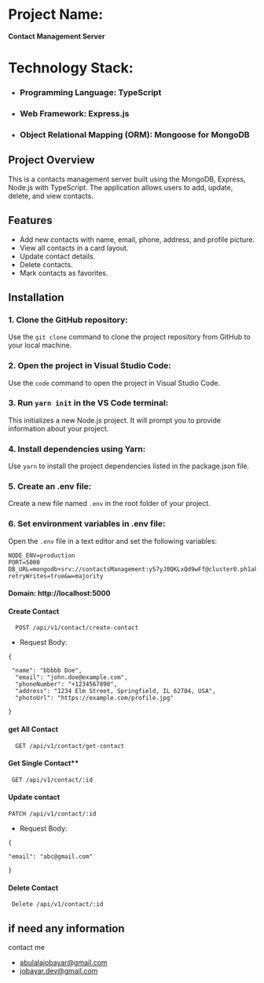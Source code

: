 # Project Name:  
**Contact Management Server**



# Technology Stack:
-  ### Programming Language: TypeScript
- ### Web Framework: Express.js
- ### Object Relational Mapping (ORM): Mongoose for MongoDB

## Project Overview

 This is a contacts management server built using the MongoDB, Express,  Node.js with TypeScript. The application allows users to add, update, delete, and view contacts.


## Features
- Add new contacts with name, email, phone, address, and profile picture.
- View all contacts in a card layout.
- Update contact details.
- Delete contacts.
- Mark contacts as favorites.





## Installation

### 1. Clone the GitHub repository:
Use the `git clone` command to clone the project repository from GitHub to your local machine.

### 2. Open the project in Visual Studio Code:
Use the `code` command to open the project in Visual Studio Code.

### 3. Run `yarn init` in the VS Code terminal:
This initializes a new Node.js project. It will prompt you to provide information about your project.

### 4. Install dependencies using Yarn:
Use `yarn` to install the project dependencies listed in the package.json file.

### 5. Create an .env file:
Create a new file named `.env` in the root folder of your project.

### 6. Set environment variables in .env file:
Open the `.env` file in a text editor and set the following variables:

```plaintext
NODE_ENV=production
PORT=5000
DB_URL=mongodb+srv://contactsManagement:y57yJ0QKLxQd9wFf@cluster0.ph1akes.mongodb.net/user?retryWrites=true&w=majority
```


#### Domain: http://localhost:5000

#### Create Contact

```http
  POST /api/v1/contact/create-contact
```

- Request Body:
```http
{
   
 "name": "bbbbb Doe",
  "email": "john.doe@example.com",
  "phoneNumber": "+1234567890",
  "address": "1234 Elm Street, Springfield, IL 62704, USA",
  "photoUrl": "https://example.com/profile.jpg"

}
``` 


####  get All Contact

```http
  GET /api/v1/contact/get-contact
```

#### Get Single Contact**

```http
 GET /api/v1/contact/:id
```

#### Update contact 

```http
PATCH /api/v1/contact/:id

```

- Request Body:
```http
{
   
"email": "abc@gmail.com"

}
``` 

#### Delete Contact


```http
 Delete /api/v1/contact/:id

```


## if need any information
contact me

- abulalajobayar@gmail.com
- jobayar.dev@gmail.com

